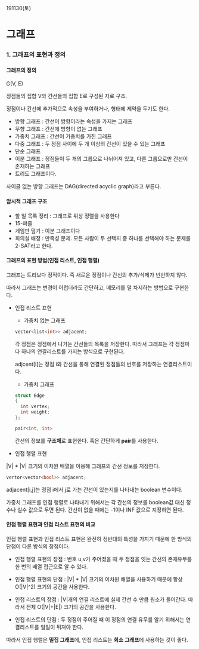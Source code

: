 191130(토)

# 그래프

### 1. 그래프의 표현과 정의



#### 그래프의 정의

G(V, E)

정점들의 집합 V와 간선들의 집합 E로 구성된 자료 구조.

정점이나 간선에 추가적으로 속성을 부여하거나, 형태에 제약을 두기도 한다.



- 방향 그래프 : 간선이 방향이라는 속성을 가지는 그래프
- 무향 그래프 : 간선에 방향이 없는 그래프
- 가중치 그래프 : 간선이 가중치를 가진 그래프
- 다중 그래프 : 두 정점 사이에 두 개 이상의 간선이 있을 수 있는 그래프
- 단순 그래프
- 이분 그래프 : 정점들이 두 개의 그릅으로 나뉘어져 있고, 다른 그룹으로만 간선이 존재하는 그래프
- 트리도 그래프이다.



사이클 없는 방향 그래프는 DAG(directed acyclic graph)라고 부른다.



#### 암시적 그래프 구조

- 할 일 목록 정리 : 그래프로 위상 정렬을 사용한다
- 15-퍼즐 
- 게임판 덮기 : 이분 그래프이다
- 회의실 배정 : 만족성 문제. 모든 사람이 두 선택지 중 하나를 선택해야 하는 문제를 2-SAT라고 한다.





#### 그래프의 표현 방법(인접 리스트, 인접 행렬)

그래프는 트리보다 정적이다. 즉 새로운 정점이나 간선의 추가/삭제가 빈번하지 않다.

따라서 그래프는 변경이 어렵더라도 간단하고, 메모리를 덜 차지하는 방법으로 구현한다.



- 인접 리스트 표현

  - 가중치 없는 그래프

  ```c++
  vector<list<int>> adjacent;
  ```

  각 정점은 정점에서 나가는 간선들의 목록을 저장한다. 따라서 그래프는 각 정점마다 하나의 연결리스트를 가지는 방식으로 구현된다.

  adjcent[i]는 정점 i와 간선을 통해 연결된 정점들의 번호를 저장하는 연결리스트이다.

  

  - 가중치 그래프

  ``` c++
  struct Edge 
  {
    int vertex;
    int weight;
  };
  
  pair<int, int>
  ```

  간선의 정보를 **구조체**로 표현한다. 혹은 간단하게 **pair**를 사용한다.



- 인접 행렬 표현

|V| * |V| 크기의 이차원 배열을 이용해 그래프의 간선 정보를 저장한다.

```c++
vertor<vector<bool>> adjacent;
```



adjacent[i,j]는 정점 i에서 j로 가는 간선이 있는지를 나타내는 boolean 변수이다. 

가중치 그래프를 인접 행렬로 나타내기 위해서는 각 간선의 정보를 boolean값 대신 정수나 실수 값으로 두면 된다. 간선이 없을 때에는 -1이나 INF 값으로 지정하면 된다.





#### 인접 행렬 표현과 인접 리스트 표현의 비교

인접 행렬 표현과 인접 리스트 표현은 완전히 정반대의 특성을 가지기 때문에 한 방식의 단점이 다른 방식의 장점이다.



- 인접 행렬 표현의 장점 : 번호 u,v가 주어졌을 때 두 정점을 잇는 간선의 존재유무를 한 번의 배열 접근으로 알 수 있다.

- 인접 행렬 표현의 단점 : |V| * |V| 크기의 이차원 배열을 사용하기 때문에 항상 O(|V|^2) 크기의 공간을 사용한다.



- 인접 리스트의 장점 : |V|개의 연결 리스트에 실제 간선 수 만큼 원소가 들어간다. 따라서 전체 O(|V|+|E|) 크기의 공간을 사용한다.
- 인접 리스트의 단점 : 두 정점이 주어질 때 이 정점의 연결 유무를 알기 위해서는 연결리스트를 일일이 뒤져야 한다.



따라서 인접 행렬은 **밀집 그래프**에, 인접 리스트는 **희소 그래프**에 사용하는 것이 좋다.

